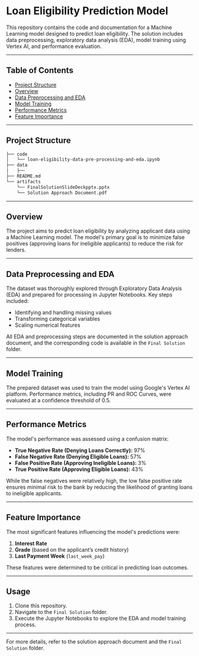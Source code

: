 # Loan Eligibility Prediction Model

This repository contains the code and documentation for a Machine Learning model designed to predict loan eligibility. The solution includes data preprocessing, exploratory data analysis (EDA), model training using Vertex AI, and performance evaluation.

---

## Table of Contents
- [Project Structure](#project-structure)
- [Overview](#overview)
- [Data Preprocessing and EDA](#data-preprocessing-and-eda)
- [Model Training](#model-training)
- [Performance Metrics](#performance-metrics)
- [Feature Importance](#feature-importance)

---

## Project Structure
```bash
├── code
│   └── loan-eligibility-data-pre-processing-and-eda.ipynb
├── data
│   ├── 
├── README.md
└── artifacts
    └── FinalSolutionSlideDeckpptx.pptx
    └── Solution Approach Document.pdf
```
---

## Overview
The project aims to predict loan eligibility by analyzing applicant data using a Machine Learning model. The model's primary goal is to minimize false positives (approving loans for ineligible applicants) to reduce the risk for lenders.

---

## Data Preprocessing and EDA
The dataset was thoroughly explored through Exploratory Data Analysis (EDA) and prepared for processing in Jupyter Notebooks. Key steps included:
- Identifying and handling missing values
- Transforming categorical variables
- Scaling numerical features

All EDA and preprocessing steps are documented in the solution approach document, and the corresponding code is available in the `Final Solution` folder.

---

## Model Training
The prepared dataset was used to train the model using Google's Vertex AI platform. Performance metrics, including PR and ROC Curves, were evaluated at a confidence threshold of 0.5.

---

## Performance Metrics
The model's performance was assessed using a confusion matrix:
- **True Negative Rate (Denying Loans Correctly):** 97%
- **False Negative Rate (Denying Eligible Loans):** 57%
- **False Positive Rate (Approving Ineligible Loans):** 3%
- **True Positive Rate (Approving Eligible Loans):** 43%

While the false negatives were relatively high, the low false positive rate ensures minimal risk to the bank by reducing the likelihood of granting loans to ineligible applicants.

---

## Feature Importance
The most significant features influencing the model's predictions were:
1. **Interest Rate**
2. **Grade** (based on the applicant’s credit history)
3. **Last Payment Week** (`last_week_pay`)

These features were determined to be critical in predicting loan outcomes.

---

## Usage
1. Clone this repository.
2. Navigate to the `Final Solution` folder.
3. Execute the Jupyter Notebooks to explore the EDA and model training process.

--- 

For more details, refer to the solution approach document and the `Final Solution` folder.
